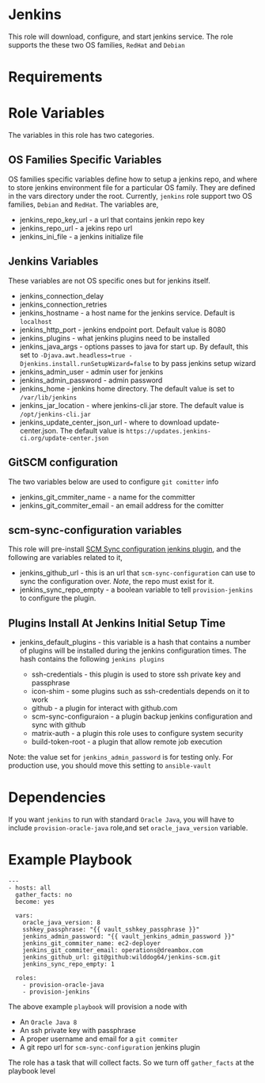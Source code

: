 # Jenkins
This role will download, configure, and start jenkins service. The role supports the these
two OS families, `RedHat` and `Debian`

# Requirements

# Role Variables
The variables in this role has two categories.

## OS Families Specific Variables
OS families specific variables define how to setup a
jenkins repo, and where to store jenkins environment file
for a particular OS family. They are defined in the 
vars directory under the root. Currently, `jenkins` role
support two OS families, `Debian` and `RedHat`. The variables are,

* jenkins_repo_key_url - a url that contains jenkin repo key
* jenkins_repo_url - a jekins repo url
* jenkins_ini_file - a jenkins initialize file

## Jenkins Variables
These variables are not OS specific ones but for jenkins itself.

* jenkins_connection_delay
* jenkins_connection_retries
* jenkins_hostname - a host name for the jenkins service. Default is `localhost`
* jenkins_http_port - jenkins endpoint port. Default value is 8080
* jenkins_plugins - what jenkins plugins need to be installed
* jenkins_java_args - options passes to java for start up. By default, this set to `-Djava.awt.headless=true -Djenkins.install.runSetupWizard=false` to by pass jenkins setup wizard
* jenkins_admin_user - admin user for jenkins
* jenkins_admin_password - admin password
* jenkins_home - jenkins home directory. The default value is set to `/var/lib/jenkins`
* jenkins_jar_location - where jenkins-cli.jar store. The default value is `/opt/jenkins-cli.jar`
* jenkins_update_center_json_url - where to download update-center.json. The default value is `https://updates.jenkins-ci.org/update-center.json`

## GitSCM configuration
The two variables below are used to configure `git comitter` info

* jenkins_git_cmmiter_name - a name for the committer
* jenkins_git_commiter_email - an email address for the comitter

## scm-sync-configuration variables
This role will pre-install [SCM Sync configuration jenkins plugin](https://wiki.jenkins-ci.org/display/JENKINS/SCM+Sync+configuration+plugin), and the following are variables related to it,

* jenkins_github_url - this is an url that `scm-sync-configuration` can use to sync the configuration over. _Note_, the repo must exist for it.
* jenkins_sync_repo_empty - a boolean variable to tell `provision-jenkins` to configure the plugin.

## Plugins Install At Jenkins Initial Setup Time

* jenkins_default_plugins - this variable is a hash that contains a number of plugins will be installed during the jenkins configuration times. The hash contains the following `jenkins plugins`

	* ssh-credentials - this plugin is used to store ssh private key and passphrase
	* icon-shim - some plugins such as ssh-credentials depends on it to work
	* github - a plugin for interact with github.com
	* scm-sync-configuraion - a plugin backup jenkins configuration and sync with github
	* matrix-auth - a plugin this role uses to configure system security
	* build-token-root - a plugin that allow remote job execution

Note: the value set for `jenkins_admin_password` is for testing only. For production use, you should move this setting to `ansible-vault`

# Dependencies

If you want `jenkins` to run with standard `Oracle Java`, you will have to include `provision-oracle-java` role,and set `oracle_java_version` variable.

# Example Playbook

    ---
    - hosts: all
      gather_facts: no
      become: yes

	  vars:
        oracle_java_version: 8
        sshkey_passphrase: "{{ vault_sshkey_passphrase }}"
        jenkins_admin_password: "{{ vault_jenkins_admin_password }}"
        jenkins_git_commiter_name: ec2-deployer
        jenkins_git_commiter_email: operations@dreambox.com
        jenkins_github_url: git@github:wilddog64/jenkins-scm.git
        jenkins_sync_repo_empty: 1

      roles:
	    - provision-oracle-java
        - provision-jenkins

The above example `playbook` will provision a node with

* An `Oracle Java 8`
* An ssh private key with passphrase
* A proper username and email for a `git commiter`
* A git repo url for `scm-sync-configuration` jenkins plugin

The role has a task that will collect facts. So we turn off `gather_facts` at the playbook level
